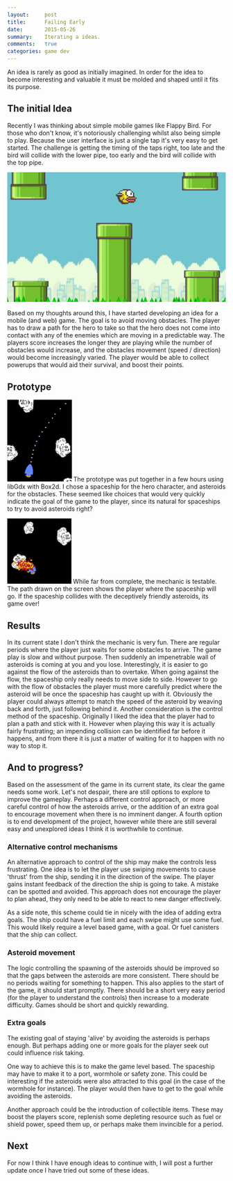 ```yaml
---
layout:     post
title:      Failing Early
date:       2015-05-26
summary:    Iterating a ideas.
comments:   true
categories: game dev
---
```


An idea is rarely as good as initially imagined. In order for the idea to become interesting and valuable it must be molded and shaped until it fits its purpose.

## The initial Idea

Recently I was thinking about simple mobile games like Flappy Bird. For those who don't know, it's notoriously challenging whilst also being simple to play. Because the user interface is just a single tap it's very easy to get started. The challenge is getting the timing of the taps right, too late and the bird will collide with the lower pipe, too early and the bird will collide with the top pipe.

![Picture of Flappy Bird game play.](/images/posts/failingEarly/flap.jpg
"Flappy Bird game play.")

Based on my thoughts around this, I have started developing an idea for a mobile (and web) game. The goal is to avoid moving obstacles. The player has to draw a path for the hero to take so that the hero does not come into contact with any of the enemies which are moving in a predictable way. The players score increases the longer they are playing while the number of obstacles would increase, and the obstacles movement (speed / direction) would become increasingly varied. The player would be able to collect powerups that would aid their survival, and boost their points.

## Prototype

<img
class="right fixedWidth"
src="/images/posts/failingEarly/gameplay_path_small.png"
height="188"
alt="Image of the spaceship and path."
title="Spaceship and path.">
The prototype was put together in a few hours using libGdx with Box2d. I chose a spaceship for the hero character, and asteroids for the obstacles. These seemed like choices that would very quickly indicate the goal of the game to the player, since its natural for spaceships to try to avoid asteroids right?

<img
class="right fixedWidth"
src="/images/posts/failingEarly/gameplay2_small.png"
height="150"
alt="Image of the Spaceship exploding when colliding with an asteroid."
title="Spaceship exploding when colliding with an asteroid.">
While far from complete, the mechanic is testable. The path drawn on the screen shows the player where the spaceship will go. If the spaceship collides with the deceptively friendly asteroids, its game over!

## Results

In its current state I don't think the mechanic is very fun. There are regular periods where the player just waits for some obstacles to arrive. The game play is slow and without purpose. Then suddenly an impenetrable wall of asteroids is coming at you and you lose. Interestingly, it is easier to go against the flow of the asteroids than to overtake. When going against the flow, the spaceship only really needs to move side to side. However to go with the flow of obstacles the player must more carefully predict where the asteroid will be once the spaceship has caught up with it. Obviously the player could always attempt to match the speed of the asteroid by weaving back and forth, just following behind it. Another consideration is the control method of the spaceship. Originally I liked the idea that the player had to plan a path and stick with it. However when playing this way it is actually fairly frustrating; an impending collision can be identified far before it happens, and from there it is just a matter of waiting for it to happen with no way to stop it.  

## And to progress?

Based on the assessment of the game in its current state, its clear the game needs some work. Let's not despair, there are still options to explore to improve the gameplay. Perhaps a different control approach, or more careful control of how the asteroids arrive, or the addition of an extra goal to encourage movement when there is no imminent danger. A fourth option is to end development of the project, however while there are still several easy and unexplored ideas I think it is worthwhile to continue.

### Alternative control mechanisms

An alternative approach to control of the ship may make the controls less frustrating. One idea is to let the player use swiping movements to cause 'thrust' from the ship, sending it in the direction of the swipe. The player gains instant feedback of the direction the ship is going to take. A mistake can be spotted and avoided. This approach does not encourage the player to plan ahead, they only need to be able to react to new danger effectively.

As a side note, this scheme could tie in nicely with the idea of adding  extra goals. The ship could have a fuel limit and each swipe might use some fuel. This would likely require a level based game, with a goal. Or fuel canisters that the ship can collect.

### Asteroid movement

The logic controlling the spawning of the asteroids should be improved so that the gaps between the asteroids are more consistent. There should be no periods waiting for something to happen. This also applies to the start of the game, it should start promptly. There should be a short very easy period (for the player to understand the controls) then increase to a moderate difficulty. Games should be short and quickly rewarding.

### Extra goals

The existing goal of staying 'alive' by avoiding the asteroids is perhaps enough. But perhaps adding one or more goals for the player seek out could influence risk taking.

One way to achieve this is to make the game level based. The spaceship may have to make it to a port, wormhole or safety zone. This could be interesting if the asteroids were also attracted to this goal (in the case of the wormhole for instance). The player would then have to get to the goal while avoiding the asteroids.

Another approach could be the introduction of collectible items. These may boost the players score, replenish some depleting resource such as fuel or shield power, speed them up, or perhaps make them invincible for a period.

## Next

For now I think I have enough ideas to continue with, I will post a further update once I have tried out some of these ideas.

